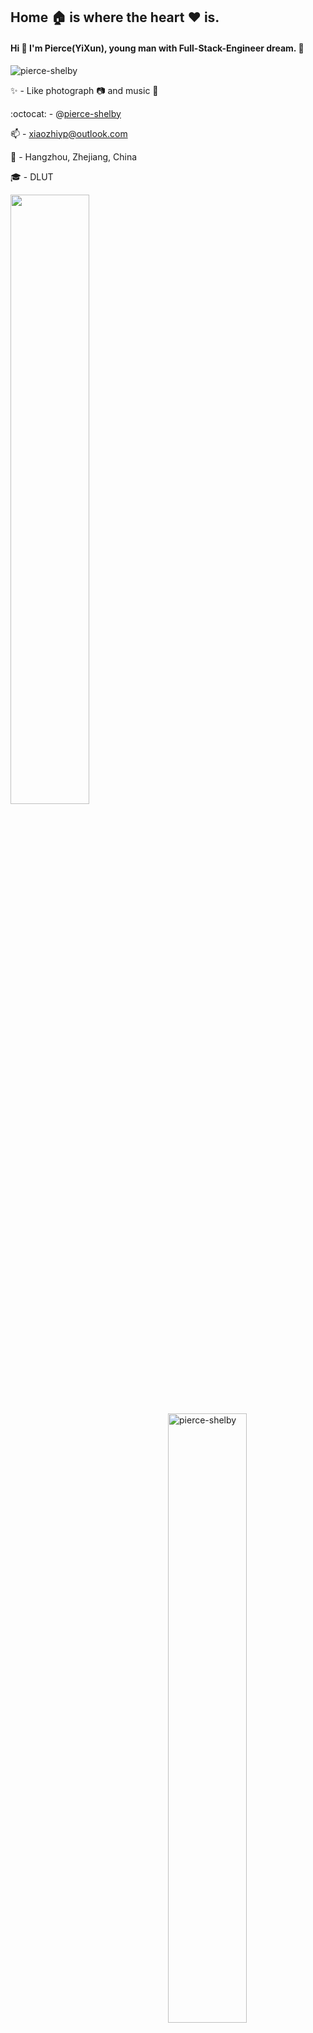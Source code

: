 ## Home :house: is where the heart :heart: is.
<!--this README.md is a Personal Profile which will present at GitHub profile-->

#### Hi :wave: I'm Pierce(YiXun), young man with **Full-Stack-Engineer** dream. :ghost:

<p align="left"> <img src="https://komarev.com/ghpvc/?username=pierce-shelby&label=Profile%20views&color=0e75b6&style=flat" alt="pierce-shelby" /> </p>

:sparkles: - Like photograph :camera: and music :musical_note:

:octocat:  - @[pierce-shelby](https://github.com/pierce-shelby)

:mailbox: - xiaozhiyp@outlook.com

:round_pushpin: - Hangzhou, Zhejiang, China

:mortar_board: - DLUT

<a href="https://github.com/pierce-shelby">
  <img align="left" width="50%" src="https://github-readme-stats.vercel.app/api?username=pierce-shelby&show_icons=true&theme=dracula" />
  <img align="right" width="50%" src="https://github-readme-streak-stats.herokuapp.com/?user=pierce-shelby&theme=dracula" alt="pierce-shelby" />
</a>
